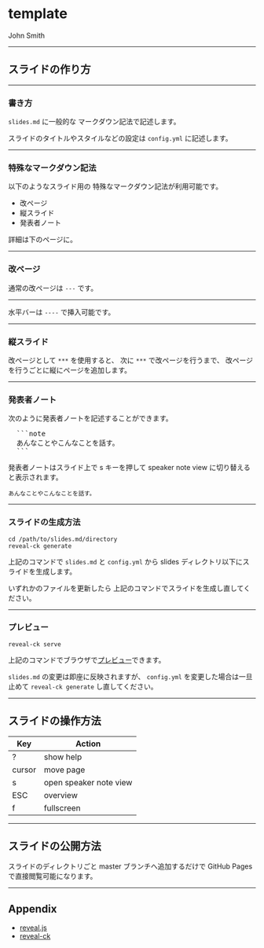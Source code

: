 # template

John Smith

---

## スライドの作り方

---

### 書き方

`slides.md` に一般的な
マークダウン記法で記述します。

スライドのタイトルやスタイルなどの設定は
`config.yml` に記述します。

***

### 特殊なマークダウン記法

以下のようなスライド用の
特殊なマークダウン記法が利用可能です。

* 改ページ
* 縦スライド
* 発表者ノート

詳細は下のページに。

---

### 改ページ

通常の改ページは `---` です。

----

水平バーは `----` で挿入可能です。

---

### 縦スライド

改ページとして `***` を使用すると、
次に `***` で改ページを行うまで、
改ページを行うごとに縦にページを追加します。

---

### 発表者ノート

次のように発表者ノートを記述することができます。

<pre>
  ```note
  あんなことやこんなことを話す。
  ```
</pre>

発表者ノートはスライド上で s キーを押して
speaker note view に切り替えると表示されます。

```note
あんなことやこんなことを話す。
```

***

### スライドの生成方法

```shell
cd /path/to/slides.md/directory
reveal-ck generate
```

上記のコマンドで `slides.md` と `config.yml` から
slides ディレクトリ以下にスライドを生成します。

いずれかのファイルを更新したら
上記のコマンドでスライドを生成し直してください。

---

### プレビュー

```shell
reveal-ck serve
```

上記のコマンドでブラウザで[プレビュー](http://localhost:10000)できます。

`slides.md` の変更は即座に反映されますが、
`config.yml` を変更した場合は一旦止めて
`reveal-ck generate` し直してください。

---

## スライドの操作方法

| Key    | Action                 |
| ------ | ---------------------- |
| ?      | show help              |
| cursor | move page              |
| s      | open speaker note view |
| ESC    | overview               |
| f      | fullscreen             |

---

## スライドの公開方法

スライドのディレクトリごと
master ブランチへ追加するだけで
GitHub Pages で直接閲覧可能になります。

---

## Appendix

* [reveal.js](https://revealjs.com/)
* [reveal-ck](http://jedcn.github.io/reveal-ck/)
